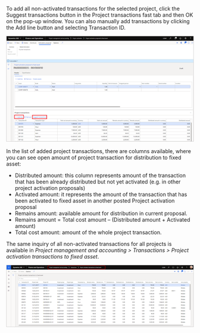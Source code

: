 To add all non-activated transactions for the selected project, click the Suggest transactions button in the Project transactions fast tab and then OK on the pop-up window. You can also manually add transactions by clicking the Add line button and selecting Transaction ID.

![Items (1).png](/.attachments/Items%20(1)-e06f8e82-b4b6-41ec-8c98-a13af06cc601.png)

In the list of added project transactions, there are columns available, where you can see open amount of project transaction for distribution to fixed asset:
- 	Distributed amount: this column represents amount of the transaction that has been already distributed but not yet activated (e.g. in other project activation proposals)
- 	Activated amount: it represents the amount of the transaction that has been activated to fixed asset in another posted Project activation proposal
- 	Remains amount: available amount for distribution in current proposal.
- 	Remains amount = Total cost amount – (Distributed amount + Activated amount)
- 	Total cost amount: amount of the whole project transaction.

The same inquiry of all non-activated transactions for all projects is available in _Project management and accounting > Transactions > Project activation transactions to fixed asset_.

![Items (2).png](/.attachments/Items%20(2)-065a4ac9-faf9-4337-96a0-f609c55065b5.png)